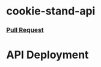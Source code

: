 # cookie-stand-api

### [Pull Request](https://github.com/odehabuzaid/cookie-stand-api/pull/1)

# API Deployment
